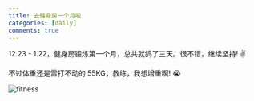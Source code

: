 ```yaml
---
title: 去健身房一个月啦
categories: [daily]
comments: true
---
```


12.23 - 1.22，健身房锻炼第一个月，总共就鸽了三天。很不错，继续坚持! &#x270C;

不过体重还是雷打不动的 55KG，教练，我想增重啊! &#x1F62D;

![fitness](../assets/img/fitness-record/fitness.gif)
